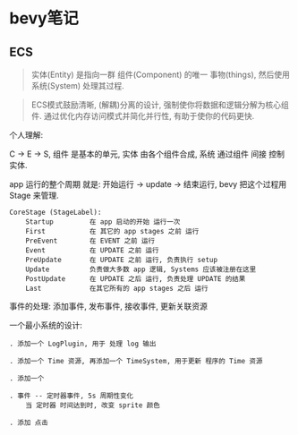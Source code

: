 # bevy笔记

## ECS

> 实体(Entity) 是指向一群 组件(Component) 的唯一 事物(things), 然后使用 系统(System) 处理其过程.

> ECS模式鼓励清晰, (解耦)分离的设计, 强制使你将数据和逻辑分解为核心组件. 通过优化内存访问模式并简化并行性, 有助于使你的代码更快.


个人理解: 

C -> E -> S, 组件 是基本的单元, 实体 由各个组件合成, 系统 通过组件 间接 控制 实体.


app 运行的整个周期 就是: 开始运行 -> update -> 结束运行, bevy 把这个过程用 Stage 来管理.

    CoreStage (StageLabel):
        Startup         在 app 启动的开始 运行一次
        First           在 其它的 app stages 之前 运行
        PreEvent        在 EVENT 之前 运行
        Event           在 UPDATE 之前 运行
        PreUpdate       在 UPDATE 之前 运行, 负责执行 setup
        Update          负责做大多数 app 逻辑, Systems 应该被注册在这里
        PostUpdate      在 UPDATE 之后 运行, 负责处理 UPDATE 的结果
        Last            在其它所有的 app stages 之后 运行


事件的处理:
    添加事件, 发布事件, 接收事件, 更新关联资源


一个最小系统的设计:

    . 添加一个 LogPlugin, 用于 处理 log 输出

    . 添加一个 Time 资源, 再添加一个 TimeSystem, 用于更新 程序的 Time 资源

    . 添加一个
    
    . 事件 -- 定时器事件, 5s 周期性变化
        当 定时器 时间达到时, 改变 sprite 颜色

    . 添加 点击
